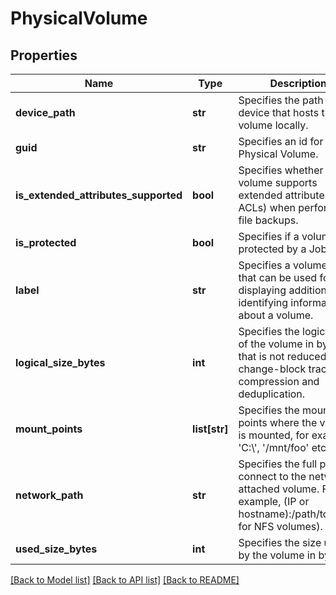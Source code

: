 # PhysicalVolume

## Properties
Name | Type | Description | Notes
------------ | ------------- | ------------- | -------------
**device_path** | **str** | Specifies the path to the device that hosts the volume locally. | [optional] 
**guid** | **str** | Specifies an id for the Physical Volume. | [optional] 
**is_extended_attributes_supported** | **bool** | Specifies whether this volume supports extended attributes (like ACLs) when performing file backups. | [optional] 
**is_protected** | **bool** | Specifies if a volume is protected by a Job. | [optional] 
**label** | **str** | Specifies a volume label that can be used for displaying additional identifying information about a volume. | [optional] 
**logical_size_bytes** | **int** | Specifies the logical size of the volume in bytes that is not reduced by change-block tracking, compression and deduplication. | [optional] 
**mount_points** | **list[str]** | Specifies the mount points where the volume is mounted, for example: &#39;C:\\&#39;, &#39;/mnt/foo&#39; etc. | [optional] 
**network_path** | **str** | Specifies the full path to connect to the network attached volume. For example, (IP or hostname):/path/to/share for NFS volumes). | [optional] 
**used_size_bytes** | **int** | Specifies the size used by the volume in bytes. | [optional] 

[[Back to Model list]](../README.md#documentation-for-models) [[Back to API list]](../README.md#documentation-for-api-endpoints) [[Back to README]](../README.md)


